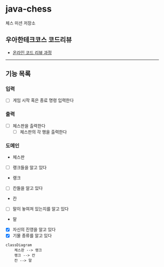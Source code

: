 # java-chess

체스 미션 저장소

## 우아한테크코스 코드리뷰

- [온라인 코드 리뷰 과정](https://github.com/woowacourse/woowacourse-docs/blob/master/maincourse/README.md)

---
## 기능 목록

### 입력
- [ ] 게임 시작 혹은 종료 명령 입력한다

### 출력
- [ ] 체스판을 출력한다
  - [ ] 체스판의 각 행을 출력한다

### 도메인

- 체스판
- [ ] 랭크들을 알고 있다

- 랭크
- [ ] 칸들을 알고 있다

- 칸
- [ ] 말이 놓여져 있는지를 알고 있다

- 말
- [x] 자신의 진영을 알고 있다
- [x] 기물 종류를 알고 있다

```mermaid
classDiagram
    체스판 --> 랭크
    랭크 --> 칸
    칸 --> 말
```
